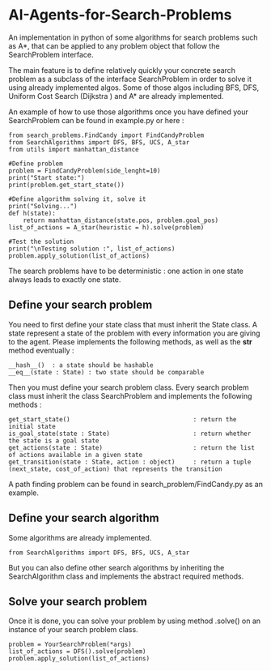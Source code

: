 # AI-Agents-for-Search-Problems
An implementation in python of some algorithms for search problems such as A*, that can be applied to any problem object that follow the SearchProblem interface.

The main feature is to define relatively quickly your concrete search problem as a subclass of the interface SearchProblem in order to solve it using already implemented algos. Some of those algos including BFS, DFS, Uniform Cost Search (Dijkstra ) and A* are already implemented. 

An example of how to use those algorithms once you have defined your SearchProblem can be found in example.py or here :

    from search_problems.FindCandy import FindCandyProblem
    from SearchAlgorithms import DFS, BFS, UCS, A_star
    from utils import manhattan_distance

    #Define problem
    problem = FindCandyProblem(side_lenght=10)
    print("Start state:")
    print(problem.get_start_state())

    #Define algorithm solving it, solve it
    print("Solving...")
    def h(state):
        return manhattan_distance(state.pos, problem.goal_pos)
    list_of_actions = A_star(heuristic = h).solve(problem)

    #Test the solution
    print("\nTesting solution :", list_of_actions)
    problem.apply_solution(list_of_actions)

The search problems have to be deterministic : one action in one state always leads to exactly one state.



## Define your search problem
You need to first define your state class that must inherit the State class. A state represent a state of the problem with every information you are giving to the agent. Please implements the following methods, as well as the __str__ method eventually :

    __hash__()  : a state should be hashable
    __eq__(state : State) : two state should be comparable
      
Then you must define your search problem class. Every search problem class must inherit the class SearchProblem and implements the following methods :

    get_start_state()                                  : return the initial state
    is_goal_state(state : State)                       : return whether the state is a goal state
    get_actions(state : State)                         : return the list of actions available in a given state
    get_transition(state : State, action : object)     : return a tuple (next_state, cost_of_action) that represents the transition
      
A path finding problem can be found in search_problem/FindCandy.py as an example.
      

## Define your search algorithm
Some algorithms are already implemented.

    from SearchAlgorithms import DFS, BFS, UCS, A_star
    
But you can also define other search algorithms by inheriting the SearchAlgorithm class and implements the abstract required methods.


## Solve your search problem
Once it is done, you can solve your problem by using method .solve() on an instance of your search problem class.
    
    problem = YourSearchProblem(*args)
    list_of_actions = DFS().solve(problem)
    problem.apply_solution(list_of_actions)

